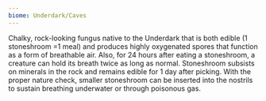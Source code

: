 ```yaml
---
biome: Underdark/Caves
---
```

Chalky, rock-looking fungus native to the Underdark that is both edible (1 stoneshroom =1 meal) and produces highly oxygenated spores that function as a form of breathable air. Also, for 24 hours after eating a stoneshroom, a creature can hold its breath twice as long as normal. Stoneshroom subsists on minerals in the rock and remains edible for 1 day after picking. With the proper nature check, smaller stoneshroom can be inserted into the nostrils to sustain breathing underwater or through poisonous gas. 

